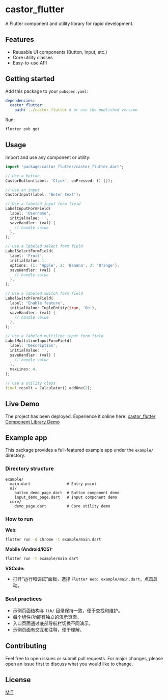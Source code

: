 # castor_flutter

A Flutter component and utility library for rapid development.

## Features

- Reusable UI components (Button, Input, etc.)
- Core utility classes
- Easy-to-use API

## Getting started

Add this package to your `pubspec.yaml`:

```yaml
dependencies:
  castor_flutter:
    path: ../castor_flutter # or use the published version
```

Run:

```sh
flutter pub get
```

## Usage

Import and use any component or utility:

```dart
import 'package:castor_flutter/castor_flutter.dart';

// Use a button
CastorButton(label: 'Click', onPressed: () {});

// Use an input
CastorInput(label: 'Enter text');

// Use a labeled input form field
LabelInputFormField(
  label: 'Username',
  initialValue: '',
  saveHandler: (val) {
    // handle value
  },
);

// Use a labeled select form field
LabelSelectFormField(
  label: 'Fruit',
  initialValue: 1,
  options: {1: 'Apple', 2: 'Banana', 3: 'Orange'},
  saveHandler: (val) {
    // handle value
  },
);

// Use a labeled switch form field
LabelSwitchFormField(
  label: 'Enable feature',
  initialValue: TupleEntity(true, 'On'),
  saveHandler: (val) {
    // handle value
  },
);

// Use a labeled multiline input form field
LabelMultilineInputFormField(
  label: 'Description',
  initialValue: '',
  saveHandler: (val) {
    // handle value
  },
  maxLines: 4,
);

// Use a utility class
final result = Calculator().addOne(2);
```

## Live Demo

The project has been deployed. Experience it online here: [castor_flutter Component Library Demo](https://castorui.github.io/castor-flutter-help/)

## Example app

This package provides a full-featured example app under the `example/` directory.

### Directory structure

```text
example/
  main.dart                # Entry point
  ui/
    button_demo_page.dart  # Button component demo
    input_demo_page.dart   # Input component demo
  core/
    demo_page.dart         # Core utility demo
```

### How to run

**Web:**

```sh
flutter run -d chrome -t example/main.dart
```

**Mobile (Android/iOS):**

```sh
flutter run -t example/main.dart
```

**VSCode:**

- 打开“运行和调试”面板，选择 `Flutter Web: example/main.dart`，点击启动。

### Best practices

- 示例页面结构与 `lib/` 目录保持一致，便于查找和维护。
- 每个组件/功能有独立的演示页面。
- 入口页面通过底部导航栏切换不同演示。
- 示例页面有交互和注释，便于理解。

## Contributing

Feel free to open issues or submit pull requests. For major changes, please open an issue first to discuss what you would like to change.

## License

[MIT](LICENSE)
